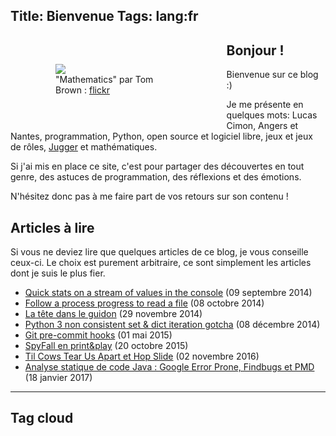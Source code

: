 Title: Bienvenue
Tags: lang:fr
---

<figure class="column-img">
    <img src="images/Tom_Brown_Mathematics_CC-by-2-0_cropped.jpg">
    <figcaption>"Mathematics" par Tom Brown : <a href="https://www.flickr.com/photos/t_e_brown/8677750589">flickr</a></figcaption>
</figure>

## Bonjour !

Bienvenue sur ce blog :)

Je me présente en quelques mots: Lucas Cimon,
Angers et Nantes,
programmation, Python, open source et logiciel libre,
jeux et jeux de rôles,
[Jugger](https://www.youtube.com/watch?v=x4Ss-ZG6M1g) et mathématiques.

Si j'ai mis en place ce site, c'est pour partager des découvertes en tout genre,
des astuces de programmation, des réflexions et des émotions.

N'hésitez donc pas à me faire part de vos retours sur son contenu !


## Articles à lire

Si vous ne deviez lire que quelques articles de ce blog, je vous conseille ceux-ci.
Le choix est purement arbitraire, ce sont simplement les articles dont je suis le plus fier.

- [Quick stats on a stream of values in the console](quick-stats-on-a-stream-of-values-in-the-console.html) (09 septembre 2014)
- [Follow a process progress to read a file](follow-a-progress-progress-to-read-a-file.html) (08 octobre 2014)
- [La tête dans le guidon](la-tete-dans-le-guidon.html) (29 novembre 2014)
- [Python 3 non consistent set & dict iteration gotcha](python-3-non-consistent-set-dict-iteration-gotcha.html) (08 décembre 2014)
- [Git pre-commit hooks](git-pre-commit-hooks.html) (01 mai 2015)
- [SpyFall en print&play](spyfall-en-print.html) (20 octobre 2015)
- [Til Cows Tear Us Apart et Hop Slide](til-cows-tear-us-apart-et-hop-slide.html) (02 novembre 2016)
- [Analyse statique de code Java : Google Error Prone, Findbugs et PMD](analyse-statique-de-code-java-google-error-prone-findbugs-et-pmd.html) (18 janvier 2017)

<hr class="clear-floats">

## Tag cloud

<!-- tagcloud -->



<style>
@media screen and (min-width: 40rem) {
    .column-img {
        max-width: 40%;
        float: left;
        padding: 2rem;
    }
}
@media screen and (max-width: 40rem) {
    .column-img {
        max-width: 60%;
        margin: 0 auto;
        display: block;
    }
}
.clear-floats {
    clear: both;
}
</style>
